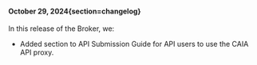 #### October 29, 2024{section=changelog}
In this release of the Broker, we:

* Added section to API Submission Guide for API users to use the CAIA API proxy.
